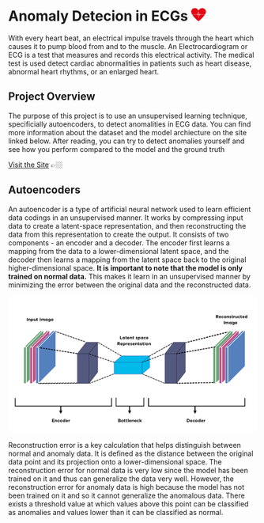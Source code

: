 # Anomaly Detecion in ECGs <img src="/assets/ecg_logo.png" alt="ECG" width="30"/>
With every heart beat, an electrical impulse travels through the heart which causes it to pump blood from and to the muscle. An Electrocardiogram or ECG is a test that measures and records this electrical activity. The medical test is used detect cardiac abnormalities in patients such as heart disease, abnormal heart rhythms, or an enlarged heart. 

## Project Overview
The purpose of this project is to use an unsupervised learning technique, specificially autoencoders, to detect anomalities in ECG data. You can find more information about the dataset and the model archiecture on the site linked below. After reading, you can try to detect anomalies yourself and see how you perform compared to the model and the ground truth

[Visit the Site]() 👉🏼

## Autoencoders
An autoencoder is a type of artificial neural network used to learn efficient data codings in an unsupervised manner. It works by compressing input data to create a latent-space representation, and then reconstructing the data from this representation to create the output. It consists of two components - an encoder and a decoder. The encoder first learns a mapping from the data to a lower-dimensional latent space, and the decoder then learns a mapping from the latent space back to the original higher-dimensional space. **It is important to note that the model is only trained on normal data.** This makes it learn in an unsupervised manner by minimizing the error between the original data and the reconstructed data.

<img src="/assets/autoencoder.png" alt="Autoencoder"/>

Reconstruction error is a key calculation that helps distinguish between normal and anomaly data. It is defined as the distance between the original data point and its projection onto a lower-dimensional space. The reconstruction error for normal data is very low since the model has been trained on it and thus can generalize the data very well. However, the reconstruction error for anomaly data is high because the model has not been trained on it and so it cannot generalize the anomalous data. There exists a threshold value at which values above this point can be classified as anomalies and values lower than it can be classified as normal.
